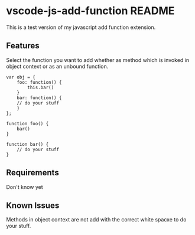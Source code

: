 # vscode-js-add-function README

This is a test version of my javascript add function extension.

## Features

Select the function you want to add whether as method which is invoked in object context or as an unbound function.

```
var obj = {
    foo: function() {
        this.bar()   
    }
    bar: function() {
    // do your stuff
    }
};
```

```
function foo() {
    bar()
}

function bar() {
    // do your stuff
}
```

## Requirements

Don't know yet

## Known Issues

Methods in object context are not add with the correct white spacxe to do your stuff.
